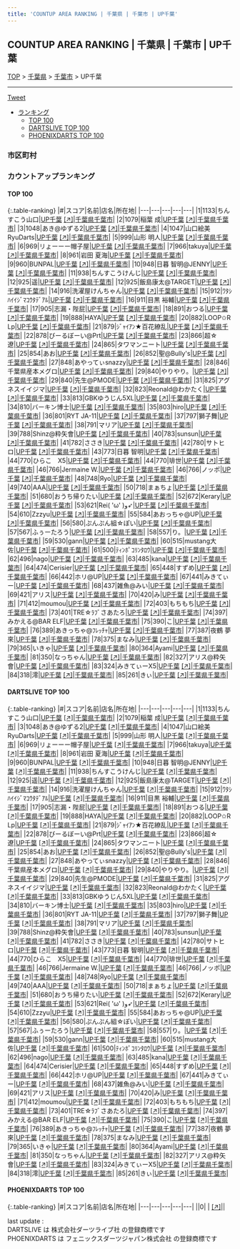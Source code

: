 ```yaml
---
title: 'COUNTUP AREA RANKING | 千葉県 | 千葉市 | UP千葉'
---
```

## COUNTUP AREA RANKING | 千葉県 | 千葉市 | UP千葉

[TOP](/darts/rank/) > [千葉県](/darts/rank/千葉県/) > [千葉市](/darts/rank/千葉県/千葉市/) > UP千葉

___

<a href="https://twitter.com/share?ref_src=twsrc%5Etfw" data-text="COUNTUP AREA RANKING | 千葉県千葉市UP千葉" class="twitter-share-button" data-hashtags="DARTSLIVE,PHOENIXDARTS,darts,ダーツ" data-show-count="false">Tweet</a>

* [ランキング](#カウントアップランキング)
    * [TOP 100](#top-100)
    * [DARTSLIVE TOP 100](#dartslive-top-100)
    * [PHOENIXDARTS TOP 100](#phoenixdarts-top-100)

### 市区町村

<ul>

</ul>

### カウントアップランキング

#### TOP 100



{:.table-ranking}
|#|スコア|名前|店名|所在地|
|---|---|---|---|---|
|1|1133|<span class="rank-name-dl">ちんすこう山口</span>|<a href="/darts/rank/shops/3a4820a246d1ef5558d385ea46352d8f.html">UP千葉</a> <a href="https://search.dartslive.com/jp/shop/3a4820a246d1ef5558d385ea46352d8f">[↗]</a>|<a href="/darts/rank/千葉県/千葉市">千葉県千葉市</a>|
|2|1079|<span class="rank-name-dl">稲葉 成</span>|<a href="/darts/rank/shops/3a4820a246d1ef5558d385ea46352d8f.html">UP千葉</a> <a href="https://search.dartslive.com/jp/shop/3a4820a246d1ef5558d385ea46352d8f">[↗]</a>|<a href="/darts/rank/千葉県/千葉市">千葉県千葉市</a>|
|3|1048|<span class="rank-name-dl">あき@ゆずる2</span>|<a href="/darts/rank/shops/3a4820a246d1ef5558d385ea46352d8f.html">UP千葉</a> <a href="https://search.dartslive.com/jp/shop/3a4820a246d1ef5558d385ea46352d8f">[↗]</a>|<a href="/darts/rank/千葉県/千葉市">千葉県千葉市</a>|
|4|1047|<span class="rank-name-dl">山口絵美RyuDarts</span>|<a href="/darts/rank/shops/3a4820a246d1ef5558d385ea46352d8f.html">UP千葉</a> <a href="https://search.dartslive.com/jp/shop/3a4820a246d1ef5558d385ea46352d8f">[↗]</a>|<a href="/darts/rank/千葉県/千葉市">千葉県千葉市</a>|
|5|999|<span class="rank-name-dl">山形 明人</span>|<a href="/darts/rank/shops/3a4820a246d1ef5558d385ea46352d8f.html">UP千葉</a> <a href="https://search.dartslive.com/jp/shop/3a4820a246d1ef5558d385ea46352d8f">[↗]</a>|<a href="/darts/rank/千葉県/千葉市">千葉県千葉市</a>|
|6|969|<span class="rank-name-dl">リょーーー帽子屋</span>|<a href="/darts/rank/shops/3a4820a246d1ef5558d385ea46352d8f.html">UP千葉</a> <a href="https://search.dartslive.com/jp/shop/3a4820a246d1ef5558d385ea46352d8f">[↗]</a>|<a href="/darts/rank/千葉県/千葉市">千葉県千葉市</a>|
|7|966|<span class="rank-name-dl">takuya</span>|<a href="/darts/rank/shops/3a4820a246d1ef5558d385ea46352d8f.html">UP千葉</a> <a href="https://search.dartslive.com/jp/shop/3a4820a246d1ef5558d385ea46352d8f">[↗]</a>|<a href="/darts/rank/千葉県/千葉市">千葉県千葉市</a>|
|8|961|<span class="rank-name-dl">岩田 夏海</span>|<a href="/darts/rank/shops/3a4820a246d1ef5558d385ea46352d8f.html">UP千葉</a> <a href="https://search.dartslive.com/jp/shop/3a4820a246d1ef5558d385ea46352d8f">[↗]</a>|<a href="/darts/rank/千葉県/千葉市">千葉県千葉市</a>|
|9|960|<span class="rank-name-dl">BUNPAL</span>|<a href="/darts/rank/shops/3a4820a246d1ef5558d385ea46352d8f.html">UP千葉</a> <a href="https://search.dartslive.com/jp/shop/3a4820a246d1ef5558d385ea46352d8f">[↗]</a>|<a href="/darts/rank/千葉県/千葉市">千葉県千葉市</a>|
|10|948|<span class="rank-name-dl">日暮 智明@JENNY</span>|<a href="/darts/rank/shops/3a4820a246d1ef5558d385ea46352d8f.html">UP千葉</a> <a href="https://search.dartslive.com/jp/shop/3a4820a246d1ef5558d385ea46352d8f">[↗]</a>|<a href="/darts/rank/千葉県/千葉市">千葉県千葉市</a>|
|11|938|<span class="rank-name-dl">ちんすこうけんじ</span>|<a href="/darts/rank/shops/3a4820a246d1ef5558d385ea46352d8f.html">UP千葉</a> <a href="https://search.dartslive.com/jp/shop/3a4820a246d1ef5558d385ea46352d8f">[↗]</a>|<a href="/darts/rank/千葉県/千葉市">千葉県千葉市</a>|
|12|925|<span class="rank-name-dl">遥</span>|<a href="/darts/rank/shops/3a4820a246d1ef5558d385ea46352d8f.html">UP千葉</a> <a href="https://search.dartslive.com/jp/shop/3a4820a246d1ef5558d385ea46352d8f">[↗]</a>|<a href="/darts/rank/千葉県/千葉市">千葉県千葉市</a>|
|12|925|<span class="rank-name-dl">飯島康太@TARGET</span>|<a href="/darts/rank/shops/3a4820a246d1ef5558d385ea46352d8f.html">UP千葉</a> <a href="https://search.dartslive.com/jp/shop/3a4820a246d1ef5558d385ea46352d8f">[↗]</a>|<a href="/darts/rank/千葉県/千葉市">千葉県千葉市</a>|
|14|916|<span class="rank-name-dl">洗濯屋けんちゃん</span>|<a href="/darts/rank/shops/3a4820a246d1ef5558d385ea46352d8f.html">UP千葉</a> <a href="https://search.dartslive.com/jp/shop/3a4820a246d1ef5558d385ea46352d8f">[↗]</a>|<a href="/darts/rank/千葉県/千葉市">千葉県千葉市</a>|
|15|912|<span class="rank-name-dl">ﾜﾀｼﾊｲｲｼﾞﾏｺｳﾀﾃﾞｱﾙ</span>|<a href="/darts/rank/shops/3a4820a246d1ef5558d385ea46352d8f.html">UP千葉</a> <a href="https://search.dartslive.com/jp/shop/3a4820a246d1ef5558d385ea46352d8f">[↗]</a>|<a href="/darts/rank/千葉県/千葉市">千葉県千葉市</a>|
|16|911|<span class="rank-name-dl">目黒 裕輔</span>|<a href="/darts/rank/shops/3a4820a246d1ef5558d385ea46352d8f.html">UP千葉</a> <a href="https://search.dartslive.com/jp/shop/3a4820a246d1ef5558d385ea46352d8f">[↗]</a>|<a href="/darts/rank/千葉県/千葉市">千葉県千葉市</a>|
|17|905|<span class="rank-name-dl">志漏・陛屁</span>|<a href="/darts/rank/shops/3a4820a246d1ef5558d385ea46352d8f.html">UP千葉</a> <a href="https://search.dartslive.com/jp/shop/3a4820a246d1ef5558d385ea46352d8f">[↗]</a>|<a href="/darts/rank/千葉県/千葉市">千葉県千葉市</a>|
|18|891|<span class="rank-name-dl">おつる</span>|<a href="/darts/rank/shops/3a4820a246d1ef5558d385ea46352d8f.html">UP千葉</a> <a href="https://search.dartslive.com/jp/shop/3a4820a246d1ef5558d385ea46352d8f">[↗]</a>|<a href="/darts/rank/千葉県/千葉市">千葉県千葉市</a>|
|19|888|<span class="rank-name-dl">HAYA</span>|<a href="/darts/rank/shops/3a4820a246d1ef5558d385ea46352d8f.html">UP千葉</a> <a href="https://search.dartslive.com/jp/shop/3a4820a246d1ef5558d385ea46352d8f">[↗]</a>|<a href="/darts/rank/千葉県/千葉市">千葉県千葉市</a>|
|20|882|<span class="rank-name-dl">LOOP✩R Lp</span>|<a href="/darts/rank/shops/3a4820a246d1ef5558d385ea46352d8f.html">UP千葉</a> <a href="https://search.dartslive.com/jp/shop/3a4820a246d1ef5558d385ea46352d8f">[↗]</a>|<a href="/darts/rank/千葉県/千葉市">千葉県千葉市</a>|
|21|879|<span class="rank-name-dl">ｼﾞｬｲｱﾝ★百花繚乱</span>|<a href="/darts/rank/shops/3a4820a246d1ef5558d385ea46352d8f.html">UP千葉</a> <a href="https://search.dartslive.com/jp/shop/3a4820a246d1ef5558d385ea46352d8f">[↗]</a>|<a href="/darts/rank/千葉県/千葉市">千葉県千葉市</a>|
|22|878|<span class="rank-name-dl">びーるぼーい@Prt</span>|<a href="/darts/rank/shops/3a4820a246d1ef5558d385ea46352d8f.html">UP千葉</a> <a href="https://search.dartslive.com/jp/shop/3a4820a246d1ef5558d385ea46352d8f">[↗]</a>|<a href="/darts/rank/千葉県/千葉市">千葉県千葉市</a>|
|23|866|<span class="rank-name-dl">超☆遼</span>|<a href="/darts/rank/shops/3a4820a246d1ef5558d385ea46352d8f.html">UP千葉</a> <a href="https://search.dartslive.com/jp/shop/3a4820a246d1ef5558d385ea46352d8f">[↗]</a>|<a href="/darts/rank/千葉県/千葉市">千葉県千葉市</a>|
|24|865|<span class="rank-name-dl">タワマンニート</span>|<a href="/darts/rank/shops/3a4820a246d1ef5558d385ea46352d8f.html">UP千葉</a> <a href="https://search.dartslive.com/jp/shop/3a4820a246d1ef5558d385ea46352d8f">[↗]</a>|<a href="/darts/rank/千葉県/千葉市">千葉県千葉市</a>|
|25|854|<span class="rank-name-dl">あお</span>|<a href="/darts/rank/shops/3a4820a246d1ef5558d385ea46352d8f.html">UP千葉</a> <a href="https://search.dartslive.com/jp/shop/3a4820a246d1ef5558d385ea46352d8f">[↗]</a>|<a href="/darts/rank/千葉県/千葉市">千葉県千葉市</a>|
|26|852|<span class="rank-name-dl">聖@Bully&#x27;s</span>|<a href="/darts/rank/shops/3a4820a246d1ef5558d385ea46352d8f.html">UP千葉</a> <a href="https://search.dartslive.com/jp/shop/3a4820a246d1ef5558d385ea46352d8f">[↗]</a>|<a href="/darts/rank/千葉県/千葉市">千葉県千葉市</a>|
|27|848|<span class="rank-name-dl">あやってぃsnazzy</span>|<a href="/darts/rank/shops/3a4820a246d1ef5558d385ea46352d8f.html">UP千葉</a> <a href="https://search.dartslive.com/jp/shop/3a4820a246d1ef5558d385ea46352d8f">[↗]</a>|<a href="/darts/rank/千葉県/千葉市">千葉県千葉市</a>|
|28|846|<span class="rank-name-dl">千葉県産本メグロ</span>|<a href="/darts/rank/shops/3a4820a246d1ef5558d385ea46352d8f.html">UP千葉</a> <a href="https://search.dartslive.com/jp/shop/3a4820a246d1ef5558d385ea46352d8f">[↗]</a>|<a href="/darts/rank/千葉県/千葉市">千葉県千葉市</a>|
|29|840|<span class="rank-name-dl">やりやり。</span>|<a href="/darts/rank/shops/3a4820a246d1ef5558d385ea46352d8f.html">UP千葉</a> <a href="https://search.dartslive.com/jp/shop/3a4820a246d1ef5558d385ea46352d8f">[↗]</a>|<a href="/darts/rank/千葉県/千葉市">千葉県千葉市</a>|
|29|840|<span class="rank-name-dl">先生@PMODE</span>|<a href="/darts/rank/shops/3a4820a246d1ef5558d385ea46352d8f.html">UP千葉</a> <a href="https://search.dartslive.com/jp/shop/3a4820a246d1ef5558d385ea46352d8f">[↗]</a>|<a href="/darts/rank/千葉県/千葉市">千葉県千葉市</a>|
|31|825|<span class="rank-name-dl">アグネスイイジマ</span>|<a href="/darts/rank/shops/3a4820a246d1ef5558d385ea46352d8f.html">UP千葉</a> <a href="https://search.dartslive.com/jp/shop/3a4820a246d1ef5558d385ea46352d8f">[↗]</a>|<a href="/darts/rank/千葉県/千葉市">千葉県千葉市</a>|
|32|823|<span class="rank-name-dl">Reonald@わかたく</span>|<a href="/darts/rank/shops/3a4820a246d1ef5558d385ea46352d8f.html">UP千葉</a> <a href="https://search.dartslive.com/jp/shop/3a4820a246d1ef5558d385ea46352d8f">[↗]</a>|<a href="/darts/rank/千葉県/千葉市">千葉県千葉市</a>|
|33|813|<span class="rank-name-dl">GBKゆうじん5XL</span>|<a href="/darts/rank/shops/3a4820a246d1ef5558d385ea46352d8f.html">UP千葉</a> <a href="https://search.dartslive.com/jp/shop/3a4820a246d1ef5558d385ea46352d8f">[↗]</a>|<a href="/darts/rank/千葉県/千葉市">千葉県千葉市</a>|
|34|810|<span class="rank-name-dl">バーキン博士</span>|<a href="/darts/rank/shops/3a4820a246d1ef5558d385ea46352d8f.html">UP千葉</a> <a href="https://search.dartslive.com/jp/shop/3a4820a246d1ef5558d385ea46352d8f">[↗]</a>|<a href="/darts/rank/千葉県/千葉市">千葉県千葉市</a>|
|35|803|<span class="rank-name-dl">hiro</span>|<a href="/darts/rank/shops/3a4820a246d1ef5558d385ea46352d8f.html">UP千葉</a> <a href="https://search.dartslive.com/jp/shop/3a4820a246d1ef5558d385ea46352d8f">[↗]</a>|<a href="/darts/rank/千葉県/千葉市">千葉県千葉市</a>|
|36|801|<span class="rank-name-dl">RYT JA-11</span>|<a href="/darts/rank/shops/3a4820a246d1ef5558d385ea46352d8f.html">UP千葉</a> <a href="https://search.dartslive.com/jp/shop/3a4820a246d1ef5558d385ea46352d8f">[↗]</a>|<a href="/darts/rank/千葉県/千葉市">千葉県千葉市</a>|
|37|797|<span class="rank-name-dl">獅子舞</span>|<a href="/darts/rank/shops/3a4820a246d1ef5558d385ea46352d8f.html">UP千葉</a> <a href="https://search.dartslive.com/jp/shop/3a4820a246d1ef5558d385ea46352d8f">[↗]</a>|<a href="/darts/rank/千葉県/千葉市">千葉県千葉市</a>|
|38|791|<span class="rank-name-dl">マリア</span>|<a href="/darts/rank/shops/3a4820a246d1ef5558d385ea46352d8f.html">UP千葉</a> <a href="https://search.dartslive.com/jp/shop/3a4820a246d1ef5558d385ea46352d8f">[↗]</a>|<a href="/darts/rank/千葉県/千葉市">千葉県千葉市</a>|
|39|788|<span class="rank-name-dl">Shinz@粋矢會</span>|<a href="/darts/rank/shops/3a4820a246d1ef5558d385ea46352d8f.html">UP千葉</a> <a href="https://search.dartslive.com/jp/shop/3a4820a246d1ef5558d385ea46352d8f">[↗]</a>|<a href="/darts/rank/千葉県/千葉市">千葉県千葉市</a>|
|40|783|<span class="rank-name-dl">sunsun</span>|<a href="/darts/rank/shops/3a4820a246d1ef5558d385ea46352d8f.html">UP千葉</a> <a href="https://search.dartslive.com/jp/shop/3a4820a246d1ef5558d385ea46352d8f">[↗]</a>|<a href="/darts/rank/千葉県/千葉市">千葉県千葉市</a>|
|41|782|<span class="rank-name-dl">ささき</span>|<a href="/darts/rank/shops/3a4820a246d1ef5558d385ea46352d8f.html">UP千葉</a> <a href="https://search.dartslive.com/jp/shop/3a4820a246d1ef5558d385ea46352d8f">[↗]</a>|<a href="/darts/rank/千葉県/千葉市">千葉県千葉市</a>|
|42|780|<span class="rank-name-dl">サトヒロ</span>|<a href="/darts/rank/shops/3a4820a246d1ef5558d385ea46352d8f.html">UP千葉</a> <a href="https://search.dartslive.com/jp/shop/3a4820a246d1ef5558d385ea46352d8f">[↗]</a>|<a href="/darts/rank/千葉県/千葉市">千葉県千葉市</a>|
|43|773|<span class="rank-name-dl">日暮 智明</span>|<a href="/darts/rank/shops/3a4820a246d1ef5558d385ea46352d8f.html">UP千葉</a> <a href="https://search.dartslive.com/jp/shop/3a4820a246d1ef5558d385ea46352d8f">[↗]</a>|<a href="/darts/rank/千葉県/千葉市">千葉県千葉市</a>|
|44|770|<span class="rank-name-dl">ひらこ　X5</span>|<a href="/darts/rank/shops/3a4820a246d1ef5558d385ea46352d8f.html">UP千葉</a> <a href="https://search.dartslive.com/jp/shop/3a4820a246d1ef5558d385ea46352d8f">[↗]</a>|<a href="/darts/rank/千葉県/千葉市">千葉県千葉市</a>|
|44|770|<span class="rank-name-dl">琲世</span>|<a href="/darts/rank/shops/3a4820a246d1ef5558d385ea46352d8f.html">UP千葉</a> <a href="https://search.dartslive.com/jp/shop/3a4820a246d1ef5558d385ea46352d8f">[↗]</a>|<a href="/darts/rank/千葉県/千葉市">千葉県千葉市</a>|
|46|766|<span class="rank-name-dl">Jermaine W.</span>|<a href="/darts/rank/shops/3a4820a246d1ef5558d385ea46352d8f.html">UP千葉</a> <a href="https://search.dartslive.com/jp/shop/3a4820a246d1ef5558d385ea46352d8f">[↗]</a>|<a href="/darts/rank/千葉県/千葉市">千葉県千葉市</a>|
|46|766|<span class="rank-name-dl">ノッポ</span>|<a href="/darts/rank/shops/3a4820a246d1ef5558d385ea46352d8f.html">UP千葉</a> <a href="https://search.dartslive.com/jp/shop/3a4820a246d1ef5558d385ea46352d8f">[↗]</a>|<a href="/darts/rank/千葉県/千葉市">千葉県千葉市</a>|
|48|748|<span class="rank-name-dl">Яyo</span>|<a href="/darts/rank/shops/3a4820a246d1ef5558d385ea46352d8f.html">UP千葉</a> <a href="https://search.dartslive.com/jp/shop/3a4820a246d1ef5558d385ea46352d8f">[↗]</a>|<a href="/darts/rank/千葉県/千葉市">千葉県千葉市</a>|
|49|740|<span class="rank-name-dl">AAA</span>|<a href="/darts/rank/shops/3a4820a246d1ef5558d385ea46352d8f.html">UP千葉</a> <a href="https://search.dartslive.com/jp/shop/3a4820a246d1ef5558d385ea46352d8f">[↗]</a>|<a href="/darts/rank/千葉県/千葉市">千葉県千葉市</a>|
|50|718|<span class="rank-name-dl">まぁちょ</span>|<a href="/darts/rank/shops/3a4820a246d1ef5558d385ea46352d8f.html">UP千葉</a> <a href="https://search.dartslive.com/jp/shop/3a4820a246d1ef5558d385ea46352d8f">[↗]</a>|<a href="/darts/rank/千葉県/千葉市">千葉県千葉市</a>|
|51|680|<span class="rank-name-dl">おうち帰りたい</span>|<a href="/darts/rank/shops/3a4820a246d1ef5558d385ea46352d8f.html">UP千葉</a> <a href="https://search.dartslive.com/jp/shop/3a4820a246d1ef5558d385ea46352d8f">[↗]</a>|<a href="/darts/rank/千葉県/千葉市">千葉県千葉市</a>|
|52|672|<span class="rank-name-dl">Kerary</span>|<a href="/darts/rank/shops/3a4820a246d1ef5558d385ea46352d8f.html">UP千葉</a> <a href="https://search.dartslive.com/jp/shop/3a4820a246d1ef5558d385ea46352d8f">[↗]</a>|<a href="/darts/rank/千葉県/千葉市">千葉県千葉市</a>|
|53|621|<span class="rank-name-dl">Rei( &#x27;ω&#x27; )و➶</span>|<a href="/darts/rank/shops/3a4820a246d1ef5558d385ea46352d8f.html">UP千葉</a> <a href="https://search.dartslive.com/jp/shop/3a4820a246d1ef5558d385ea46352d8f">[↗]</a>|<a href="/darts/rank/千葉県/千葉市">千葉県千葉市</a>|
|54|610|<span class="rank-name-dl">Zzzyu</span>|<a href="/darts/rank/shops/3a4820a246d1ef5558d385ea46352d8f.html">UP千葉</a> <a href="https://search.dartslive.com/jp/shop/3a4820a246d1ef5558d385ea46352d8f">[↗]</a>|<a href="/darts/rank/千葉県/千葉市">千葉県千葉市</a>|
|55|584|<span class="rank-name-dl">あおっちゃ@UP</span>|<a href="/darts/rank/shops/3a4820a246d1ef5558d385ea46352d8f.html">UP千葉</a> <a href="https://search.dartslive.com/jp/shop/3a4820a246d1ef5558d385ea46352d8f">[↗]</a>|<a href="/darts/rank/千葉県/千葉市">千葉県千葉市</a>|
|56|580|<span class="rank-name-dl">ぷんぷん組☆ぽい</span>|<a href="/darts/rank/shops/3a4820a246d1ef5558d385ea46352d8f.html">UP千葉</a> <a href="https://search.dartslive.com/jp/shop/3a4820a246d1ef5558d385ea46352d8f">[↗]</a>|<a href="/darts/rank/千葉県/千葉市">千葉県千葉市</a>|
|57|567|<span class="rank-name-dl">ふぅーたろう</span>|<a href="/darts/rank/shops/3a4820a246d1ef5558d385ea46352d8f.html">UP千葉</a> <a href="https://search.dartslive.com/jp/shop/3a4820a246d1ef5558d385ea46352d8f">[↗]</a>|<a href="/darts/rank/千葉県/千葉市">千葉県千葉市</a>|
|58|557|<span class="rank-name-dl">り。</span>|<a href="/darts/rank/shops/3a4820a246d1ef5558d385ea46352d8f.html">UP千葉</a> <a href="https://search.dartslive.com/jp/shop/3a4820a246d1ef5558d385ea46352d8f">[↗]</a>|<a href="/darts/rank/千葉県/千葉市">千葉県千葉市</a>|
|59|530|<span class="rank-name-dl">gann</span>|<a href="/darts/rank/shops/3a4820a246d1ef5558d385ea46352d8f.html">UP千葉</a> <a href="https://search.dartslive.com/jp/shop/3a4820a246d1ef5558d385ea46352d8f">[↗]</a>|<a href="/darts/rank/千葉県/千葉市">千葉県千葉市</a>|
|60|515|<span class="rank-name-dl">mustang大佐</span>|<a href="/darts/rank/shops/3a4820a246d1ef5558d385ea46352d8f.html">UP千葉</a> <a href="https://search.dartslive.com/jp/shop/3a4820a246d1ef5558d385ea46352d8f">[↗]</a>|<a href="/darts/rank/千葉県/千葉市">千葉県千葉市</a>|
|61|500|<span class="rank-name-dl">ﾃｨﾝﾎﾟｺﾘﾝﾀﾛｳ</span>|<a href="/darts/rank/shops/3a4820a246d1ef5558d385ea46352d8f.html">UP千葉</a> <a href="https://search.dartslive.com/jp/shop/3a4820a246d1ef5558d385ea46352d8f">[↗]</a>|<a href="/darts/rank/千葉県/千葉市">千葉県千葉市</a>|
|62|496|<span class="rank-name-dl">nago</span>|<a href="/darts/rank/shops/3a4820a246d1ef5558d385ea46352d8f.html">UP千葉</a> <a href="https://search.dartslive.com/jp/shop/3a4820a246d1ef5558d385ea46352d8f">[↗]</a>|<a href="/darts/rank/千葉県/千葉市">千葉県千葉市</a>|
|63|485|<span class="rank-name-dl">kana</span>|<a href="/darts/rank/shops/3a4820a246d1ef5558d385ea46352d8f.html">UP千葉</a> <a href="https://search.dartslive.com/jp/shop/3a4820a246d1ef5558d385ea46352d8f">[↗]</a>|<a href="/darts/rank/千葉県/千葉市">千葉県千葉市</a>|
|64|474|<span class="rank-name-dl">Cerisier</span>|<a href="/darts/rank/shops/3a4820a246d1ef5558d385ea46352d8f.html">UP千葉</a> <a href="https://search.dartslive.com/jp/shop/3a4820a246d1ef5558d385ea46352d8f">[↗]</a>|<a href="/darts/rank/千葉県/千葉市">千葉県千葉市</a>|
|65|448|<span class="rank-name-dl">すずめ</span>|<a href="/darts/rank/shops/3a4820a246d1ef5558d385ea46352d8f.html">UP千葉</a> <a href="https://search.dartslive.com/jp/shop/3a4820a246d1ef5558d385ea46352d8f">[↗]</a>|<a href="/darts/rank/千葉県/千葉市">千葉県千葉市</a>|
|66|442|<span class="rank-name-dl">ホリ@UP</span>|<a href="/darts/rank/shops/3a4820a246d1ef5558d385ea46352d8f.html">UP千葉</a> <a href="https://search.dartslive.com/jp/shop/3a4820a246d1ef5558d385ea46352d8f">[↗]</a>|<a href="/darts/rank/千葉県/千葉市">千葉県千葉市</a>|
|67|441|<span class="rank-name-dl">みきてぃー</span>|<a href="/darts/rank/shops/3a4820a246d1ef5558d385ea46352d8f.html">UP千葉</a> <a href="https://search.dartslive.com/jp/shop/3a4820a246d1ef5558d385ea46352d8f">[↗]</a>|<a href="/darts/rank/千葉県/千葉市">千葉県千葉市</a>|
|68|437|<span class="rank-name-dl">雑魚@みい</span>|<a href="/darts/rank/shops/3a4820a246d1ef5558d385ea46352d8f.html">UP千葉</a> <a href="https://search.dartslive.com/jp/shop/3a4820a246d1ef5558d385ea46352d8f">[↗]</a>|<a href="/darts/rank/千葉県/千葉市">千葉県千葉市</a>|
|69|421|<span class="rank-name-dl">アリス</span>|<a href="/darts/rank/shops/3a4820a246d1ef5558d385ea46352d8f.html">UP千葉</a> <a href="https://search.dartslive.com/jp/shop/3a4820a246d1ef5558d385ea46352d8f">[↗]</a>|<a href="/darts/rank/千葉県/千葉市">千葉県千葉市</a>|
|70|420|<span class="rank-name-dl">み</span>|<a href="/darts/rank/shops/3a4820a246d1ef5558d385ea46352d8f.html">UP千葉</a> <a href="https://search.dartslive.com/jp/shop/3a4820a246d1ef5558d385ea46352d8f">[↗]</a>|<a href="/darts/rank/千葉県/千葉市">千葉県千葉市</a>|
|71|412|<span class="rank-name-dl">moumou</span>|<a href="/darts/rank/shops/3a4820a246d1ef5558d385ea46352d8f.html">UP千葉</a> <a href="https://search.dartslive.com/jp/shop/3a4820a246d1ef5558d385ea46352d8f">[↗]</a>|<a href="/darts/rank/千葉県/千葉市">千葉県千葉市</a>|
|72|403|<span class="rank-name-dl">もちもち</span>|<a href="/darts/rank/shops/3a4820a246d1ef5558d385ea46352d8f.html">UP千葉</a> <a href="https://search.dartslive.com/jp/shop/3a4820a246d1ef5558d385ea46352d8f">[↗]</a>|<a href="/darts/rank/千葉県/千葉市">千葉県千葉市</a>|
|73|401|<span class="rank-name-dl">TRE☆ﾗﾌﾞさあたろ</span>|<a href="/darts/rank/shops/3a4820a246d1ef5558d385ea46352d8f.html">UP千葉</a> <a href="https://search.dartslive.com/jp/shop/3a4820a246d1ef5558d385ea46352d8f">[↗]</a>|<a href="/darts/rank/千葉県/千葉市">千葉県千葉市</a>|
|74|397|<span class="rank-name-dl">みかえる@BAR ELF</span>|<a href="/darts/rank/shops/3a4820a246d1ef5558d385ea46352d8f.html">UP千葉</a> <a href="https://search.dartslive.com/jp/shop/3a4820a246d1ef5558d385ea46352d8f">[↗]</a>|<a href="/darts/rank/千葉県/千葉市">千葉県千葉市</a>|
|75|390|<span class="rank-name-dl">こ</span>|<a href="/darts/rank/shops/3a4820a246d1ef5558d385ea46352d8f.html">UP千葉</a> <a href="https://search.dartslive.com/jp/shop/3a4820a246d1ef5558d385ea46352d8f">[↗]</a>|<a href="/darts/rank/千葉県/千葉市">千葉県千葉市</a>|
|76|389|<span class="rank-name-dl">あきっちゃ@ﾌﾚｯﾁｬ</span>|<a href="/darts/rank/shops/3a4820a246d1ef5558d385ea46352d8f.html">UP千葉</a> <a href="https://search.dartslive.com/jp/shop/3a4820a246d1ef5558d385ea46352d8f">[↗]</a>|<a href="/darts/rank/千葉県/千葉市">千葉県千葉市</a>|
|77|387|<span class="rank-name-dl">夜鶴 夢來</span>|<a href="/darts/rank/shops/3a4820a246d1ef5558d385ea46352d8f.html">UP千葉</a> <a href="https://search.dartslive.com/jp/shop/3a4820a246d1ef5558d385ea46352d8f">[↗]</a>|<a href="/darts/rank/千葉県/千葉市">千葉県千葉市</a>|
|78|375|<span class="rank-name-dl">まなみ</span>|<a href="/darts/rank/shops/3a4820a246d1ef5558d385ea46352d8f.html">UP千葉</a> <a href="https://search.dartslive.com/jp/shop/3a4820a246d1ef5558d385ea46352d8f">[↗]</a>|<a href="/darts/rank/千葉県/千葉市">千葉県千葉市</a>|
|79|365|<span class="rank-name-dl">いきゃ</span>|<a href="/darts/rank/shops/3a4820a246d1ef5558d385ea46352d8f.html">UP千葉</a> <a href="https://search.dartslive.com/jp/shop/3a4820a246d1ef5558d385ea46352d8f">[↗]</a>|<a href="/darts/rank/千葉県/千葉市">千葉県千葉市</a>|
|80|364|<span class="rank-name-dl">Ayami</span>|<a href="/darts/rank/shops/3a4820a246d1ef5558d385ea46352d8f.html">UP千葉</a> <a href="https://search.dartslive.com/jp/shop/3a4820a246d1ef5558d385ea46352d8f">[↗]</a>|<a href="/darts/rank/千葉県/千葉市">千葉県千葉市</a>|
|81|350|<span class="rank-name-dl">なっちゃん</span>|<a href="/darts/rank/shops/3a4820a246d1ef5558d385ea46352d8f.html">UP千葉</a> <a href="https://search.dartslive.com/jp/shop/3a4820a246d1ef5558d385ea46352d8f">[↗]</a>|<a href="/darts/rank/千葉県/千葉市">千葉県千葉市</a>|
|82|327|<span class="rank-name-dl">アリス@粋矢會</span>|<a href="/darts/rank/shops/3a4820a246d1ef5558d385ea46352d8f.html">UP千葉</a> <a href="https://search.dartslive.com/jp/shop/3a4820a246d1ef5558d385ea46352d8f">[↗]</a>|<a href="/darts/rank/千葉県/千葉市">千葉県千葉市</a>|
|83|324|<span class="rank-name-dl">みきてぃーX5</span>|<a href="/darts/rank/shops/3a4820a246d1ef5558d385ea46352d8f.html">UP千葉</a> <a href="https://search.dartslive.com/jp/shop/3a4820a246d1ef5558d385ea46352d8f">[↗]</a>|<a href="/darts/rank/千葉県/千葉市">千葉県千葉市</a>|
|84|318|<span class="rank-name-dl">澪</span>|<a href="/darts/rank/shops/3a4820a246d1ef5558d385ea46352d8f.html">UP千葉</a> <a href="https://search.dartslive.com/jp/shop/3a4820a246d1ef5558d385ea46352d8f">[↗]</a>|<a href="/darts/rank/千葉県/千葉市">千葉県千葉市</a>|
|85|261|<span class="rank-name-dl">きぃ</span>|<a href="/darts/rank/shops/3a4820a246d1ef5558d385ea46352d8f.html">UP千葉</a> <a href="https://search.dartslive.com/jp/shop/3a4820a246d1ef5558d385ea46352d8f">[↗]</a>|<a href="/darts/rank/千葉県/千葉市">千葉県千葉市</a>|


#### DARTSLIVE TOP 100



{:.table-ranking}
|#|スコア|名前|店名|所在地|
|---|---|---|---|---|
|1|1133|<span class="rank-name-dl">ちんすこう山口</span>|<a href="/darts/rank/shops/3a4820a246d1ef5558d385ea46352d8f.html">UP千葉</a> <a href="https://search.dartslive.com/jp/shop/3a4820a246d1ef5558d385ea46352d8f">[↗]</a>|<a href="/darts/rank/千葉県/千葉市">千葉県千葉市</a>|
|2|1079|<span class="rank-name-dl">稲葉 成</span>|<a href="/darts/rank/shops/3a4820a246d1ef5558d385ea46352d8f.html">UP千葉</a> <a href="https://search.dartslive.com/jp/shop/3a4820a246d1ef5558d385ea46352d8f">[↗]</a>|<a href="/darts/rank/千葉県/千葉市">千葉県千葉市</a>|
|3|1048|<span class="rank-name-dl">あき@ゆずる2</span>|<a href="/darts/rank/shops/3a4820a246d1ef5558d385ea46352d8f.html">UP千葉</a> <a href="https://search.dartslive.com/jp/shop/3a4820a246d1ef5558d385ea46352d8f">[↗]</a>|<a href="/darts/rank/千葉県/千葉市">千葉県千葉市</a>|
|4|1047|<span class="rank-name-dl">山口絵美RyuDarts</span>|<a href="/darts/rank/shops/3a4820a246d1ef5558d385ea46352d8f.html">UP千葉</a> <a href="https://search.dartslive.com/jp/shop/3a4820a246d1ef5558d385ea46352d8f">[↗]</a>|<a href="/darts/rank/千葉県/千葉市">千葉県千葉市</a>|
|5|999|<span class="rank-name-dl">山形 明人</span>|<a href="/darts/rank/shops/3a4820a246d1ef5558d385ea46352d8f.html">UP千葉</a> <a href="https://search.dartslive.com/jp/shop/3a4820a246d1ef5558d385ea46352d8f">[↗]</a>|<a href="/darts/rank/千葉県/千葉市">千葉県千葉市</a>|
|6|969|<span class="rank-name-dl">リょーーー帽子屋</span>|<a href="/darts/rank/shops/3a4820a246d1ef5558d385ea46352d8f.html">UP千葉</a> <a href="https://search.dartslive.com/jp/shop/3a4820a246d1ef5558d385ea46352d8f">[↗]</a>|<a href="/darts/rank/千葉県/千葉市">千葉県千葉市</a>|
|7|966|<span class="rank-name-dl">takuya</span>|<a href="/darts/rank/shops/3a4820a246d1ef5558d385ea46352d8f.html">UP千葉</a> <a href="https://search.dartslive.com/jp/shop/3a4820a246d1ef5558d385ea46352d8f">[↗]</a>|<a href="/darts/rank/千葉県/千葉市">千葉県千葉市</a>|
|8|961|<span class="rank-name-dl">岩田 夏海</span>|<a href="/darts/rank/shops/3a4820a246d1ef5558d385ea46352d8f.html">UP千葉</a> <a href="https://search.dartslive.com/jp/shop/3a4820a246d1ef5558d385ea46352d8f">[↗]</a>|<a href="/darts/rank/千葉県/千葉市">千葉県千葉市</a>|
|9|960|<span class="rank-name-dl">BUNPAL</span>|<a href="/darts/rank/shops/3a4820a246d1ef5558d385ea46352d8f.html">UP千葉</a> <a href="https://search.dartslive.com/jp/shop/3a4820a246d1ef5558d385ea46352d8f">[↗]</a>|<a href="/darts/rank/千葉県/千葉市">千葉県千葉市</a>|
|10|948|<span class="rank-name-dl">日暮 智明@JENNY</span>|<a href="/darts/rank/shops/3a4820a246d1ef5558d385ea46352d8f.html">UP千葉</a> <a href="https://search.dartslive.com/jp/shop/3a4820a246d1ef5558d385ea46352d8f">[↗]</a>|<a href="/darts/rank/千葉県/千葉市">千葉県千葉市</a>|
|11|938|<span class="rank-name-dl">ちんすこうけんじ</span>|<a href="/darts/rank/shops/3a4820a246d1ef5558d385ea46352d8f.html">UP千葉</a> <a href="https://search.dartslive.com/jp/shop/3a4820a246d1ef5558d385ea46352d8f">[↗]</a>|<a href="/darts/rank/千葉県/千葉市">千葉県千葉市</a>|
|12|925|<span class="rank-name-dl">遥</span>|<a href="/darts/rank/shops/3a4820a246d1ef5558d385ea46352d8f.html">UP千葉</a> <a href="https://search.dartslive.com/jp/shop/3a4820a246d1ef5558d385ea46352d8f">[↗]</a>|<a href="/darts/rank/千葉県/千葉市">千葉県千葉市</a>|
|12|925|<span class="rank-name-dl">飯島康太@TARGET</span>|<a href="/darts/rank/shops/3a4820a246d1ef5558d385ea46352d8f.html">UP千葉</a> <a href="https://search.dartslive.com/jp/shop/3a4820a246d1ef5558d385ea46352d8f">[↗]</a>|<a href="/darts/rank/千葉県/千葉市">千葉県千葉市</a>|
|14|916|<span class="rank-name-dl">洗濯屋けんちゃん</span>|<a href="/darts/rank/shops/3a4820a246d1ef5558d385ea46352d8f.html">UP千葉</a> <a href="https://search.dartslive.com/jp/shop/3a4820a246d1ef5558d385ea46352d8f">[↗]</a>|<a href="/darts/rank/千葉県/千葉市">千葉県千葉市</a>|
|15|912|<span class="rank-name-dl">ﾜﾀｼﾊｲｲｼﾞﾏｺｳﾀﾃﾞｱﾙ</span>|<a href="/darts/rank/shops/3a4820a246d1ef5558d385ea46352d8f.html">UP千葉</a> <a href="https://search.dartslive.com/jp/shop/3a4820a246d1ef5558d385ea46352d8f">[↗]</a>|<a href="/darts/rank/千葉県/千葉市">千葉県千葉市</a>|
|16|911|<span class="rank-name-dl">目黒 裕輔</span>|<a href="/darts/rank/shops/3a4820a246d1ef5558d385ea46352d8f.html">UP千葉</a> <a href="https://search.dartslive.com/jp/shop/3a4820a246d1ef5558d385ea46352d8f">[↗]</a>|<a href="/darts/rank/千葉県/千葉市">千葉県千葉市</a>|
|17|905|<span class="rank-name-dl">志漏・陛屁</span>|<a href="/darts/rank/shops/3a4820a246d1ef5558d385ea46352d8f.html">UP千葉</a> <a href="https://search.dartslive.com/jp/shop/3a4820a246d1ef5558d385ea46352d8f">[↗]</a>|<a href="/darts/rank/千葉県/千葉市">千葉県千葉市</a>|
|18|891|<span class="rank-name-dl">おつる</span>|<a href="/darts/rank/shops/3a4820a246d1ef5558d385ea46352d8f.html">UP千葉</a> <a href="https://search.dartslive.com/jp/shop/3a4820a246d1ef5558d385ea46352d8f">[↗]</a>|<a href="/darts/rank/千葉県/千葉市">千葉県千葉市</a>|
|19|888|<span class="rank-name-dl">HAYA</span>|<a href="/darts/rank/shops/3a4820a246d1ef5558d385ea46352d8f.html">UP千葉</a> <a href="https://search.dartslive.com/jp/shop/3a4820a246d1ef5558d385ea46352d8f">[↗]</a>|<a href="/darts/rank/千葉県/千葉市">千葉県千葉市</a>|
|20|882|<span class="rank-name-dl">LOOP✩R Lp</span>|<a href="/darts/rank/shops/3a4820a246d1ef5558d385ea46352d8f.html">UP千葉</a> <a href="https://search.dartslive.com/jp/shop/3a4820a246d1ef5558d385ea46352d8f">[↗]</a>|<a href="/darts/rank/千葉県/千葉市">千葉県千葉市</a>|
|21|879|<span class="rank-name-dl">ｼﾞｬｲｱﾝ★百花繚乱</span>|<a href="/darts/rank/shops/3a4820a246d1ef5558d385ea46352d8f.html">UP千葉</a> <a href="https://search.dartslive.com/jp/shop/3a4820a246d1ef5558d385ea46352d8f">[↗]</a>|<a href="/darts/rank/千葉県/千葉市">千葉県千葉市</a>|
|22|878|<span class="rank-name-dl">びーるぼーい@Prt</span>|<a href="/darts/rank/shops/3a4820a246d1ef5558d385ea46352d8f.html">UP千葉</a> <a href="https://search.dartslive.com/jp/shop/3a4820a246d1ef5558d385ea46352d8f">[↗]</a>|<a href="/darts/rank/千葉県/千葉市">千葉県千葉市</a>|
|23|866|<span class="rank-name-dl">超☆遼</span>|<a href="/darts/rank/shops/3a4820a246d1ef5558d385ea46352d8f.html">UP千葉</a> <a href="https://search.dartslive.com/jp/shop/3a4820a246d1ef5558d385ea46352d8f">[↗]</a>|<a href="/darts/rank/千葉県/千葉市">千葉県千葉市</a>|
|24|865|<span class="rank-name-dl">タワマンニート</span>|<a href="/darts/rank/shops/3a4820a246d1ef5558d385ea46352d8f.html">UP千葉</a> <a href="https://search.dartslive.com/jp/shop/3a4820a246d1ef5558d385ea46352d8f">[↗]</a>|<a href="/darts/rank/千葉県/千葉市">千葉県千葉市</a>|
|25|854|<span class="rank-name-dl">あお</span>|<a href="/darts/rank/shops/3a4820a246d1ef5558d385ea46352d8f.html">UP千葉</a> <a href="https://search.dartslive.com/jp/shop/3a4820a246d1ef5558d385ea46352d8f">[↗]</a>|<a href="/darts/rank/千葉県/千葉市">千葉県千葉市</a>|
|26|852|<span class="rank-name-dl">聖@Bully&#x27;s</span>|<a href="/darts/rank/shops/3a4820a246d1ef5558d385ea46352d8f.html">UP千葉</a> <a href="https://search.dartslive.com/jp/shop/3a4820a246d1ef5558d385ea46352d8f">[↗]</a>|<a href="/darts/rank/千葉県/千葉市">千葉県千葉市</a>|
|27|848|<span class="rank-name-dl">あやってぃsnazzy</span>|<a href="/darts/rank/shops/3a4820a246d1ef5558d385ea46352d8f.html">UP千葉</a> <a href="https://search.dartslive.com/jp/shop/3a4820a246d1ef5558d385ea46352d8f">[↗]</a>|<a href="/darts/rank/千葉県/千葉市">千葉県千葉市</a>|
|28|846|<span class="rank-name-dl">千葉県産本メグロ</span>|<a href="/darts/rank/shops/3a4820a246d1ef5558d385ea46352d8f.html">UP千葉</a> <a href="https://search.dartslive.com/jp/shop/3a4820a246d1ef5558d385ea46352d8f">[↗]</a>|<a href="/darts/rank/千葉県/千葉市">千葉県千葉市</a>|
|29|840|<span class="rank-name-dl">やりやり。</span>|<a href="/darts/rank/shops/3a4820a246d1ef5558d385ea46352d8f.html">UP千葉</a> <a href="https://search.dartslive.com/jp/shop/3a4820a246d1ef5558d385ea46352d8f">[↗]</a>|<a href="/darts/rank/千葉県/千葉市">千葉県千葉市</a>|
|29|840|<span class="rank-name-dl">先生@PMODE</span>|<a href="/darts/rank/shops/3a4820a246d1ef5558d385ea46352d8f.html">UP千葉</a> <a href="https://search.dartslive.com/jp/shop/3a4820a246d1ef5558d385ea46352d8f">[↗]</a>|<a href="/darts/rank/千葉県/千葉市">千葉県千葉市</a>|
|31|825|<span class="rank-name-dl">アグネスイイジマ</span>|<a href="/darts/rank/shops/3a4820a246d1ef5558d385ea46352d8f.html">UP千葉</a> <a href="https://search.dartslive.com/jp/shop/3a4820a246d1ef5558d385ea46352d8f">[↗]</a>|<a href="/darts/rank/千葉県/千葉市">千葉県千葉市</a>|
|32|823|<span class="rank-name-dl">Reonald@わかたく</span>|<a href="/darts/rank/shops/3a4820a246d1ef5558d385ea46352d8f.html">UP千葉</a> <a href="https://search.dartslive.com/jp/shop/3a4820a246d1ef5558d385ea46352d8f">[↗]</a>|<a href="/darts/rank/千葉県/千葉市">千葉県千葉市</a>|
|33|813|<span class="rank-name-dl">GBKゆうじん5XL</span>|<a href="/darts/rank/shops/3a4820a246d1ef5558d385ea46352d8f.html">UP千葉</a> <a href="https://search.dartslive.com/jp/shop/3a4820a246d1ef5558d385ea46352d8f">[↗]</a>|<a href="/darts/rank/千葉県/千葉市">千葉県千葉市</a>|
|34|810|<span class="rank-name-dl">バーキン博士</span>|<a href="/darts/rank/shops/3a4820a246d1ef5558d385ea46352d8f.html">UP千葉</a> <a href="https://search.dartslive.com/jp/shop/3a4820a246d1ef5558d385ea46352d8f">[↗]</a>|<a href="/darts/rank/千葉県/千葉市">千葉県千葉市</a>|
|35|803|<span class="rank-name-dl">hiro</span>|<a href="/darts/rank/shops/3a4820a246d1ef5558d385ea46352d8f.html">UP千葉</a> <a href="https://search.dartslive.com/jp/shop/3a4820a246d1ef5558d385ea46352d8f">[↗]</a>|<a href="/darts/rank/千葉県/千葉市">千葉県千葉市</a>|
|36|801|<span class="rank-name-dl">RYT JA-11</span>|<a href="/darts/rank/shops/3a4820a246d1ef5558d385ea46352d8f.html">UP千葉</a> <a href="https://search.dartslive.com/jp/shop/3a4820a246d1ef5558d385ea46352d8f">[↗]</a>|<a href="/darts/rank/千葉県/千葉市">千葉県千葉市</a>|
|37|797|<span class="rank-name-dl">獅子舞</span>|<a href="/darts/rank/shops/3a4820a246d1ef5558d385ea46352d8f.html">UP千葉</a> <a href="https://search.dartslive.com/jp/shop/3a4820a246d1ef5558d385ea46352d8f">[↗]</a>|<a href="/darts/rank/千葉県/千葉市">千葉県千葉市</a>|
|38|791|<span class="rank-name-dl">マリア</span>|<a href="/darts/rank/shops/3a4820a246d1ef5558d385ea46352d8f.html">UP千葉</a> <a href="https://search.dartslive.com/jp/shop/3a4820a246d1ef5558d385ea46352d8f">[↗]</a>|<a href="/darts/rank/千葉県/千葉市">千葉県千葉市</a>|
|39|788|<span class="rank-name-dl">Shinz@粋矢會</span>|<a href="/darts/rank/shops/3a4820a246d1ef5558d385ea46352d8f.html">UP千葉</a> <a href="https://search.dartslive.com/jp/shop/3a4820a246d1ef5558d385ea46352d8f">[↗]</a>|<a href="/darts/rank/千葉県/千葉市">千葉県千葉市</a>|
|40|783|<span class="rank-name-dl">sunsun</span>|<a href="/darts/rank/shops/3a4820a246d1ef5558d385ea46352d8f.html">UP千葉</a> <a href="https://search.dartslive.com/jp/shop/3a4820a246d1ef5558d385ea46352d8f">[↗]</a>|<a href="/darts/rank/千葉県/千葉市">千葉県千葉市</a>|
|41|782|<span class="rank-name-dl">ささき</span>|<a href="/darts/rank/shops/3a4820a246d1ef5558d385ea46352d8f.html">UP千葉</a> <a href="https://search.dartslive.com/jp/shop/3a4820a246d1ef5558d385ea46352d8f">[↗]</a>|<a href="/darts/rank/千葉県/千葉市">千葉県千葉市</a>|
|42|780|<span class="rank-name-dl">サトヒロ</span>|<a href="/darts/rank/shops/3a4820a246d1ef5558d385ea46352d8f.html">UP千葉</a> <a href="https://search.dartslive.com/jp/shop/3a4820a246d1ef5558d385ea46352d8f">[↗]</a>|<a href="/darts/rank/千葉県/千葉市">千葉県千葉市</a>|
|43|773|<span class="rank-name-dl">日暮 智明</span>|<a href="/darts/rank/shops/3a4820a246d1ef5558d385ea46352d8f.html">UP千葉</a> <a href="https://search.dartslive.com/jp/shop/3a4820a246d1ef5558d385ea46352d8f">[↗]</a>|<a href="/darts/rank/千葉県/千葉市">千葉県千葉市</a>|
|44|770|<span class="rank-name-dl">ひらこ　X5</span>|<a href="/darts/rank/shops/3a4820a246d1ef5558d385ea46352d8f.html">UP千葉</a> <a href="https://search.dartslive.com/jp/shop/3a4820a246d1ef5558d385ea46352d8f">[↗]</a>|<a href="/darts/rank/千葉県/千葉市">千葉県千葉市</a>|
|44|770|<span class="rank-name-dl">琲世</span>|<a href="/darts/rank/shops/3a4820a246d1ef5558d385ea46352d8f.html">UP千葉</a> <a href="https://search.dartslive.com/jp/shop/3a4820a246d1ef5558d385ea46352d8f">[↗]</a>|<a href="/darts/rank/千葉県/千葉市">千葉県千葉市</a>|
|46|766|<span class="rank-name-dl">Jermaine W.</span>|<a href="/darts/rank/shops/3a4820a246d1ef5558d385ea46352d8f.html">UP千葉</a> <a href="https://search.dartslive.com/jp/shop/3a4820a246d1ef5558d385ea46352d8f">[↗]</a>|<a href="/darts/rank/千葉県/千葉市">千葉県千葉市</a>|
|46|766|<span class="rank-name-dl">ノッポ</span>|<a href="/darts/rank/shops/3a4820a246d1ef5558d385ea46352d8f.html">UP千葉</a> <a href="https://search.dartslive.com/jp/shop/3a4820a246d1ef5558d385ea46352d8f">[↗]</a>|<a href="/darts/rank/千葉県/千葉市">千葉県千葉市</a>|
|48|748|<span class="rank-name-dl">Яyo</span>|<a href="/darts/rank/shops/3a4820a246d1ef5558d385ea46352d8f.html">UP千葉</a> <a href="https://search.dartslive.com/jp/shop/3a4820a246d1ef5558d385ea46352d8f">[↗]</a>|<a href="/darts/rank/千葉県/千葉市">千葉県千葉市</a>|
|49|740|<span class="rank-name-dl">AAA</span>|<a href="/darts/rank/shops/3a4820a246d1ef5558d385ea46352d8f.html">UP千葉</a> <a href="https://search.dartslive.com/jp/shop/3a4820a246d1ef5558d385ea46352d8f">[↗]</a>|<a href="/darts/rank/千葉県/千葉市">千葉県千葉市</a>|
|50|718|<span class="rank-name-dl">まぁちょ</span>|<a href="/darts/rank/shops/3a4820a246d1ef5558d385ea46352d8f.html">UP千葉</a> <a href="https://search.dartslive.com/jp/shop/3a4820a246d1ef5558d385ea46352d8f">[↗]</a>|<a href="/darts/rank/千葉県/千葉市">千葉県千葉市</a>|
|51|680|<span class="rank-name-dl">おうち帰りたい</span>|<a href="/darts/rank/shops/3a4820a246d1ef5558d385ea46352d8f.html">UP千葉</a> <a href="https://search.dartslive.com/jp/shop/3a4820a246d1ef5558d385ea46352d8f">[↗]</a>|<a href="/darts/rank/千葉県/千葉市">千葉県千葉市</a>|
|52|672|<span class="rank-name-dl">Kerary</span>|<a href="/darts/rank/shops/3a4820a246d1ef5558d385ea46352d8f.html">UP千葉</a> <a href="https://search.dartslive.com/jp/shop/3a4820a246d1ef5558d385ea46352d8f">[↗]</a>|<a href="/darts/rank/千葉県/千葉市">千葉県千葉市</a>|
|53|621|<span class="rank-name-dl">Rei( &#x27;ω&#x27; )و➶</span>|<a href="/darts/rank/shops/3a4820a246d1ef5558d385ea46352d8f.html">UP千葉</a> <a href="https://search.dartslive.com/jp/shop/3a4820a246d1ef5558d385ea46352d8f">[↗]</a>|<a href="/darts/rank/千葉県/千葉市">千葉県千葉市</a>|
|54|610|<span class="rank-name-dl">Zzzyu</span>|<a href="/darts/rank/shops/3a4820a246d1ef5558d385ea46352d8f.html">UP千葉</a> <a href="https://search.dartslive.com/jp/shop/3a4820a246d1ef5558d385ea46352d8f">[↗]</a>|<a href="/darts/rank/千葉県/千葉市">千葉県千葉市</a>|
|55|584|<span class="rank-name-dl">あおっちゃ@UP</span>|<a href="/darts/rank/shops/3a4820a246d1ef5558d385ea46352d8f.html">UP千葉</a> <a href="https://search.dartslive.com/jp/shop/3a4820a246d1ef5558d385ea46352d8f">[↗]</a>|<a href="/darts/rank/千葉県/千葉市">千葉県千葉市</a>|
|56|580|<span class="rank-name-dl">ぷんぷん組☆ぽい</span>|<a href="/darts/rank/shops/3a4820a246d1ef5558d385ea46352d8f.html">UP千葉</a> <a href="https://search.dartslive.com/jp/shop/3a4820a246d1ef5558d385ea46352d8f">[↗]</a>|<a href="/darts/rank/千葉県/千葉市">千葉県千葉市</a>|
|57|567|<span class="rank-name-dl">ふぅーたろう</span>|<a href="/darts/rank/shops/3a4820a246d1ef5558d385ea46352d8f.html">UP千葉</a> <a href="https://search.dartslive.com/jp/shop/3a4820a246d1ef5558d385ea46352d8f">[↗]</a>|<a href="/darts/rank/千葉県/千葉市">千葉県千葉市</a>|
|58|557|<span class="rank-name-dl">り。</span>|<a href="/darts/rank/shops/3a4820a246d1ef5558d385ea46352d8f.html">UP千葉</a> <a href="https://search.dartslive.com/jp/shop/3a4820a246d1ef5558d385ea46352d8f">[↗]</a>|<a href="/darts/rank/千葉県/千葉市">千葉県千葉市</a>|
|59|530|<span class="rank-name-dl">gann</span>|<a href="/darts/rank/shops/3a4820a246d1ef5558d385ea46352d8f.html">UP千葉</a> <a href="https://search.dartslive.com/jp/shop/3a4820a246d1ef5558d385ea46352d8f">[↗]</a>|<a href="/darts/rank/千葉県/千葉市">千葉県千葉市</a>|
|60|515|<span class="rank-name-dl">mustang大佐</span>|<a href="/darts/rank/shops/3a4820a246d1ef5558d385ea46352d8f.html">UP千葉</a> <a href="https://search.dartslive.com/jp/shop/3a4820a246d1ef5558d385ea46352d8f">[↗]</a>|<a href="/darts/rank/千葉県/千葉市">千葉県千葉市</a>|
|61|500|<span class="rank-name-dl">ﾃｨﾝﾎﾟｺﾘﾝﾀﾛｳ</span>|<a href="/darts/rank/shops/3a4820a246d1ef5558d385ea46352d8f.html">UP千葉</a> <a href="https://search.dartslive.com/jp/shop/3a4820a246d1ef5558d385ea46352d8f">[↗]</a>|<a href="/darts/rank/千葉県/千葉市">千葉県千葉市</a>|
|62|496|<span class="rank-name-dl">nago</span>|<a href="/darts/rank/shops/3a4820a246d1ef5558d385ea46352d8f.html">UP千葉</a> <a href="https://search.dartslive.com/jp/shop/3a4820a246d1ef5558d385ea46352d8f">[↗]</a>|<a href="/darts/rank/千葉県/千葉市">千葉県千葉市</a>|
|63|485|<span class="rank-name-dl">kana</span>|<a href="/darts/rank/shops/3a4820a246d1ef5558d385ea46352d8f.html">UP千葉</a> <a href="https://search.dartslive.com/jp/shop/3a4820a246d1ef5558d385ea46352d8f">[↗]</a>|<a href="/darts/rank/千葉県/千葉市">千葉県千葉市</a>|
|64|474|<span class="rank-name-dl">Cerisier</span>|<a href="/darts/rank/shops/3a4820a246d1ef5558d385ea46352d8f.html">UP千葉</a> <a href="https://search.dartslive.com/jp/shop/3a4820a246d1ef5558d385ea46352d8f">[↗]</a>|<a href="/darts/rank/千葉県/千葉市">千葉県千葉市</a>|
|65|448|<span class="rank-name-dl">すずめ</span>|<a href="/darts/rank/shops/3a4820a246d1ef5558d385ea46352d8f.html">UP千葉</a> <a href="https://search.dartslive.com/jp/shop/3a4820a246d1ef5558d385ea46352d8f">[↗]</a>|<a href="/darts/rank/千葉県/千葉市">千葉県千葉市</a>|
|66|442|<span class="rank-name-dl">ホリ@UP</span>|<a href="/darts/rank/shops/3a4820a246d1ef5558d385ea46352d8f.html">UP千葉</a> <a href="https://search.dartslive.com/jp/shop/3a4820a246d1ef5558d385ea46352d8f">[↗]</a>|<a href="/darts/rank/千葉県/千葉市">千葉県千葉市</a>|
|67|441|<span class="rank-name-dl">みきてぃー</span>|<a href="/darts/rank/shops/3a4820a246d1ef5558d385ea46352d8f.html">UP千葉</a> <a href="https://search.dartslive.com/jp/shop/3a4820a246d1ef5558d385ea46352d8f">[↗]</a>|<a href="/darts/rank/千葉県/千葉市">千葉県千葉市</a>|
|68|437|<span class="rank-name-dl">雑魚@みい</span>|<a href="/darts/rank/shops/3a4820a246d1ef5558d385ea46352d8f.html">UP千葉</a> <a href="https://search.dartslive.com/jp/shop/3a4820a246d1ef5558d385ea46352d8f">[↗]</a>|<a href="/darts/rank/千葉県/千葉市">千葉県千葉市</a>|
|69|421|<span class="rank-name-dl">アリス</span>|<a href="/darts/rank/shops/3a4820a246d1ef5558d385ea46352d8f.html">UP千葉</a> <a href="https://search.dartslive.com/jp/shop/3a4820a246d1ef5558d385ea46352d8f">[↗]</a>|<a href="/darts/rank/千葉県/千葉市">千葉県千葉市</a>|
|70|420|<span class="rank-name-dl">み</span>|<a href="/darts/rank/shops/3a4820a246d1ef5558d385ea46352d8f.html">UP千葉</a> <a href="https://search.dartslive.com/jp/shop/3a4820a246d1ef5558d385ea46352d8f">[↗]</a>|<a href="/darts/rank/千葉県/千葉市">千葉県千葉市</a>|
|71|412|<span class="rank-name-dl">moumou</span>|<a href="/darts/rank/shops/3a4820a246d1ef5558d385ea46352d8f.html">UP千葉</a> <a href="https://search.dartslive.com/jp/shop/3a4820a246d1ef5558d385ea46352d8f">[↗]</a>|<a href="/darts/rank/千葉県/千葉市">千葉県千葉市</a>|
|72|403|<span class="rank-name-dl">もちもち</span>|<a href="/darts/rank/shops/3a4820a246d1ef5558d385ea46352d8f.html">UP千葉</a> <a href="https://search.dartslive.com/jp/shop/3a4820a246d1ef5558d385ea46352d8f">[↗]</a>|<a href="/darts/rank/千葉県/千葉市">千葉県千葉市</a>|
|73|401|<span class="rank-name-dl">TRE☆ﾗﾌﾞさあたろ</span>|<a href="/darts/rank/shops/3a4820a246d1ef5558d385ea46352d8f.html">UP千葉</a> <a href="https://search.dartslive.com/jp/shop/3a4820a246d1ef5558d385ea46352d8f">[↗]</a>|<a href="/darts/rank/千葉県/千葉市">千葉県千葉市</a>|
|74|397|<span class="rank-name-dl">みかえる@BAR ELF</span>|<a href="/darts/rank/shops/3a4820a246d1ef5558d385ea46352d8f.html">UP千葉</a> <a href="https://search.dartslive.com/jp/shop/3a4820a246d1ef5558d385ea46352d8f">[↗]</a>|<a href="/darts/rank/千葉県/千葉市">千葉県千葉市</a>|
|75|390|<span class="rank-name-dl">こ</span>|<a href="/darts/rank/shops/3a4820a246d1ef5558d385ea46352d8f.html">UP千葉</a> <a href="https://search.dartslive.com/jp/shop/3a4820a246d1ef5558d385ea46352d8f">[↗]</a>|<a href="/darts/rank/千葉県/千葉市">千葉県千葉市</a>|
|76|389|<span class="rank-name-dl">あきっちゃ@ﾌﾚｯﾁｬ</span>|<a href="/darts/rank/shops/3a4820a246d1ef5558d385ea46352d8f.html">UP千葉</a> <a href="https://search.dartslive.com/jp/shop/3a4820a246d1ef5558d385ea46352d8f">[↗]</a>|<a href="/darts/rank/千葉県/千葉市">千葉県千葉市</a>|
|77|387|<span class="rank-name-dl">夜鶴 夢來</span>|<a href="/darts/rank/shops/3a4820a246d1ef5558d385ea46352d8f.html">UP千葉</a> <a href="https://search.dartslive.com/jp/shop/3a4820a246d1ef5558d385ea46352d8f">[↗]</a>|<a href="/darts/rank/千葉県/千葉市">千葉県千葉市</a>|
|78|375|<span class="rank-name-dl">まなみ</span>|<a href="/darts/rank/shops/3a4820a246d1ef5558d385ea46352d8f.html">UP千葉</a> <a href="https://search.dartslive.com/jp/shop/3a4820a246d1ef5558d385ea46352d8f">[↗]</a>|<a href="/darts/rank/千葉県/千葉市">千葉県千葉市</a>|
|79|365|<span class="rank-name-dl">いきゃ</span>|<a href="/darts/rank/shops/3a4820a246d1ef5558d385ea46352d8f.html">UP千葉</a> <a href="https://search.dartslive.com/jp/shop/3a4820a246d1ef5558d385ea46352d8f">[↗]</a>|<a href="/darts/rank/千葉県/千葉市">千葉県千葉市</a>|
|80|364|<span class="rank-name-dl">Ayami</span>|<a href="/darts/rank/shops/3a4820a246d1ef5558d385ea46352d8f.html">UP千葉</a> <a href="https://search.dartslive.com/jp/shop/3a4820a246d1ef5558d385ea46352d8f">[↗]</a>|<a href="/darts/rank/千葉県/千葉市">千葉県千葉市</a>|
|81|350|<span class="rank-name-dl">なっちゃん</span>|<a href="/darts/rank/shops/3a4820a246d1ef5558d385ea46352d8f.html">UP千葉</a> <a href="https://search.dartslive.com/jp/shop/3a4820a246d1ef5558d385ea46352d8f">[↗]</a>|<a href="/darts/rank/千葉県/千葉市">千葉県千葉市</a>|
|82|327|<span class="rank-name-dl">アリス@粋矢會</span>|<a href="/darts/rank/shops/3a4820a246d1ef5558d385ea46352d8f.html">UP千葉</a> <a href="https://search.dartslive.com/jp/shop/3a4820a246d1ef5558d385ea46352d8f">[↗]</a>|<a href="/darts/rank/千葉県/千葉市">千葉県千葉市</a>|
|83|324|<span class="rank-name-dl">みきてぃーX5</span>|<a href="/darts/rank/shops/3a4820a246d1ef5558d385ea46352d8f.html">UP千葉</a> <a href="https://search.dartslive.com/jp/shop/3a4820a246d1ef5558d385ea46352d8f">[↗]</a>|<a href="/darts/rank/千葉県/千葉市">千葉県千葉市</a>|
|84|318|<span class="rank-name-dl">澪</span>|<a href="/darts/rank/shops/3a4820a246d1ef5558d385ea46352d8f.html">UP千葉</a> <a href="https://search.dartslive.com/jp/shop/3a4820a246d1ef5558d385ea46352d8f">[↗]</a>|<a href="/darts/rank/千葉県/千葉市">千葉県千葉市</a>|
|85|261|<span class="rank-name-dl">きぃ</span>|<a href="/darts/rank/shops/3a4820a246d1ef5558d385ea46352d8f.html">UP千葉</a> <a href="https://search.dartslive.com/jp/shop/3a4820a246d1ef5558d385ea46352d8f">[↗]</a>|<a href="/darts/rank/千葉県/千葉市">千葉県千葉市</a>|


#### PHOENIXDARTS TOP 100



{:.table-ranking}
|#|スコア|名前|店名|所在地|
|---|---|---|---|---|
||0|<span class="rank-name-dl"> </span>|<a href="/darts/rank/shops/.html"></a> <a href="">[↗]</a>|<a href="/darts/rank//"></a>|


<div class="footer border-top border-gray-light mt-5 pt-3 text-right text-gray">
    last update : <span style="font-weight: italic" id="foot_last_modified"></span><br />
    DARTSLIVE は 株式会社ダーツライブ社 の登録商標です<br />
    PHOENIXDARTS は フェニックスダーツジャパン株式会社 の登録商標です<br />
</div>

<script src="https://cdnjs.cloudflare.com/ajax/libs/jquery.tablesorter/2.31.3/js/jquery.tablesorter.min.js" integrity="sha512-qzgd5cYSZcosqpzpn7zF2ZId8f/8CHmFKZ8j7mU4OUXTNRd5g+ZHBPsgKEwoqxCtdQvExE5LprwwPAgoicguNg==" crossorigin="anonymous" referrerpolicy="no-referrer"></script>
<link rel="stylesheet" href="https://cdnjs.cloudflare.com/ajax/libs/jquery.tablesorter/2.31.3/css/theme.default.min.css" integrity="sha512-wghhOJkjQX0Lh3NSWvNKeZ0ZpNn+SPVXX1Qyc9OCaogADktxrBiBdKGDoqVUOyhStvMBmJQ8ZdMHiR3wuEq8+w==" crossorigin="anonymous" referrerpolicy="no-referrer" />
<script>
$(function() {
    $(".table-ranking").tablesorter({sortList:[[0, 0]]});
    $("#foot_last_modified").text(formatDate(new Date(document.lastModified), 'yyyy-MM-dd HH:mm:ss'));
});
</script>

<script async src="https://platform.twitter.com/widgets.js" charset="utf-8"></script>